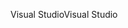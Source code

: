 <span data-ttu-id="5b091-101">Visual Studio</span><span class="sxs-lookup"><span data-stu-id="5b091-101">Visual Studio</span></span>